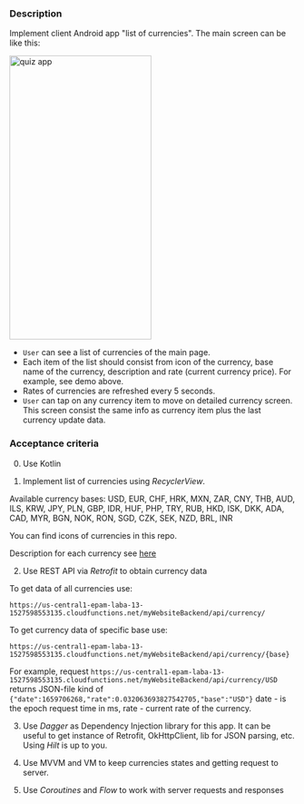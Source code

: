 ### Description

Implement client Android app "list of currencies". The main screen can be like this:
	
  <img alt="quiz app" src="/img/demo.gif" width="250" height="500" />

- `User` can see a list of currencies of the main page.
- Each item of the list should consist from icon of the currency, base name of the currency, description and rate (current currency price). For example, see demo above.
- Rates of currencies are refreshed every 5 seconds.
- `User` can tap on any currency item to move on detailed currency screen. This screen consist the same info as currency item plus the last currency update data. 
 
### Acceptance criteria

0) Use Kotlin

1) Implement list of currencies using *RecyclerView*. 

Available currency bases: USD, EUR, CHF, HRK, MXN, ZAR, CNY, THB, AUD, ILS, KRW, JPY, PLN, GBP, IDR, HUF, PHP, TRY, RUB, HKD, ISK, DKK, ADA, CAD, MYR, BGN, NOK, RON, SGD, CZK, SEK, NZD, BRL, INR

You can find icons of currencies in this repo.

Description for each currency see [here](strings)


2) Use REST API via *Retrofit* to obtain currency data

To get data of all currencies use:

 ```https://us-central1-epam-laba-13-1527598553135.cloudfunctions.net/myWebsiteBackend/api/currency/```

  To get currency data of specific base use: 

 ```https://us-central1-epam-laba-13-1527598553135.cloudfunctions.net/myWebsiteBackend/api/currency/{base}```

For example, request ```https://us-central1-epam-laba-13-1527598553135.cloudfunctions.net/myWebsiteBackend/api/currency/USD``` 
returns JSON-file kind of 
```{"date":1659706268,"rate":0.032063693827542705,"base":"USD"}``` 
date - is the epoch request time in ms, rate - current rate of the currency.


3) Use *Dagger* as Dependency Injection library for this app. It can be useful to get instance of Retrofit, OkHttpClient, lib for JSON parsing, etc. Using *Hilt* is up to you.

4) Use MVVM and VM to keep currencies states and getting request to server.

5) Use *Coroutines* and *Flow* to work with server requests and responses  

